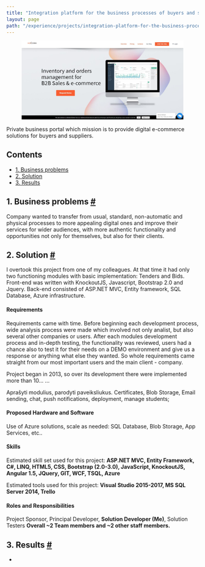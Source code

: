 ```yaml
---
title: "Integration platform for the business processes of buyers and suppliers"
layout: page
path: "/experience/projects/integration-platform-for-the-business-processes-of-buyers-and-suppliers"
---
```


<figure>
	<img src="./header.jpg" alt="Header picture">
</figure>

Private business portal which mission is to provide digital e-commerce solutions for buyers and suppliers.

<h2>Contents</h2>
<ul>
    <li>
        <a href="#businessProblems">1. Business problems</a>
    </li>
    <li>
        <a href="#solution">2. Solution</a>
    </li>
    <li>
        <a href="#results">3. Results</a>
    </li>
</ul>

<h2 id="businessProblems">
    <span>1. Business problems</span>
    <a href="#businessProblems" aria-label="Anchor"> #</a>
</h2>

Company wanted to transfer from usual, standard, non-automatic and physical processes to more appealing digital ones and improve their services for wider audiences, with more authentic functionality and opportunities not only for themselves, but also for their clients.

<h2 id="solution">
    <span>2. Solution</span>
    <a href="#solution" aria-label="Anchor"> #</a>
</h2>

I overtook this project from one of my colleagues. At that time it had only two functioning modules with basic implementation: Tenders and Bids. Front-end was written with KnockoutJS, Javascript, Bootstrap 2.0 and Jquery. Back-end consisted of ASP.NET MVC, Entity framework, SQL Database, Azure infrastructure.

#### Requirements
Requirements came with time. Before beginning each development process, wide analysis process were made which involved not only analist, but also several other companies or users. After each modules development process and in-depth testing, the functionality was reviewed, users had a chance also to test it for their needs on a DEMO environment and give us a response or anything what else they wanted. So whole requirements came straight from our most important users and the main client - company.

Project began in 2013, so over its development there were implemented more than 10...
...

Aprašyti modulius, parodyti paveiksliukus.
Certificates, Blob Storage, Email sending, chat, push notifications, deployment, manage students;

#### Proposed Hardware and Software
Use of Azure solutions, scale as needed: SQL Database, Blob Storage, App Services, etc..

#### Skills 
Estimated skill set used for this project: **ASP.NET MVC, Entity Framework, C#, LINQ, HTML5, CSS, Bootstrap (2.0-3.0), JavaScript, KnockoutJS, Angular 1.5, JQuery, GIT, WCF, TSQL, Azure**

Estimated tools used for this project: **Visual Studio 2015-2017, MS SQL Server 2014, Trello**

#### Roles and Responsibilities
Project Sponsor, Principal Developer, **Solution Developer (Me)**, Solution Testers **Overall ~2 Team members and ~2 other staff members.**

<h2 id="results">
    <span>3. Results</span>
    <a href="#results" aria-label="Anchor"> #</a>
</h2>

* 

